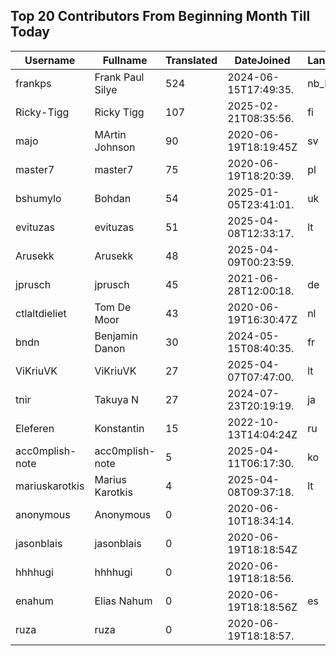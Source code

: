 ## Top 20 Contributors From Beginning Month Till Today ##
|Username|Fullname|Translated|DateJoined|Language|
|--------|--------|----------|----------|-------|
|frankps|Frank Paul Silye|524|2024-06-15T17:49:35.|nb_NO|
|Ricky-Tigg|Ricky Tigg|107|2025-02-21T08:35:56.|fi|
|majo|MArtin Johnson|90|2020-06-19T18:19:45Z|sv|
|master7|master7|75|2020-06-19T18:20:39.|pl|
|bshumylo|Bohdan|54|2025-01-05T23:41:01.|uk|
|evituzas|evituzas|51|2025-04-08T12:33:17.|lt|
|Arusekk|Arusekk|48|2025-04-09T00:23:59.||
|jprusch|jprusch|45|2021-06-28T12:00:18.|de|
|ctlaltdieliet|Tom De Moor|43|2020-06-19T16:30:47Z|nl|
|bndn|Benjamin Danon|30|2024-05-15T08:40:35.|fr|
|ViKriuVK|ViKriuVK|27|2025-04-07T07:47:00.|lt|
|tnir|Takuya N|27|2024-07-23T20:19:19.|ja|
|Eleferen|Konstantin|15|2022-10-13T14:04:24Z|ru|
|acc0mplish-note|acc0mplish-note|5|2025-04-11T06:17:30.|ko|
|mariuskarotkis|Marius Karotkis|4|2025-04-08T09:37:18.|lt|
|anonymous|Anonymous|0|2020-06-10T18:34:14.||
|jasonblais|jasonblais|0|2020-06-19T18:18:54Z||
|hhhhugi|hhhhugi|0|2020-06-19T18:18:56.||
|enahum|Elias  Nahum|0|2020-06-19T18:18:56Z|es|
|ruza|ruza|0|2020-06-19T18:18:57.||
